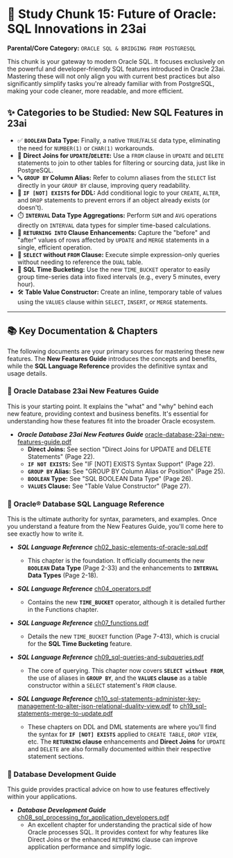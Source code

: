 # 🎯 Study Chunk 15: Future of Oracle: SQL Innovations in 23ai

**Parental/Core Category:** `ORACLE SQL & BRIDGING FROM POSTGRESQL`

This chunk is your gateway to modern Oracle SQL. It focuses exclusively on the powerful and developer-friendly SQL features introduced in Oracle 23ai. Mastering these will not only align you with current best practices but also significantly simplify tasks you're already familiar with from PostgreSQL, making your code cleaner, more readable, and more efficient.

## ✨ Categories to be Studied: New SQL Features in 23ai

*   ✅ **`BOOLEAN` Data Type:** Finally, a native `TRUE`/`FALSE` data type, eliminating the need for `NUMBER(1)` or `CHAR(1)` workarounds.
*   🔗 **Direct Joins for `UPDATE`/`DELETE`:** Use a `FROM` clause in `UPDATE` and `DELETE` statements to join to other tables for filtering or sourcing data, just like in PostgreSQL.
*   🔤 **`GROUP BY` Column Alias:** Refer to column aliases from the `SELECT` list directly in your `GROUP BY` clause, improving query readability.
*   🚦 **`IF [NOT] EXISTS` for DDL:** Add conditional logic to your `CREATE`, `ALTER`, and `DROP` statements to prevent errors if an object already exists (or doesn't).
*   ⏱️ **`INTERVAL` Data Type Aggregations:** Perform `SUM` and `AVG` operations directly on `INTERVAL` data types for simpler time-based calculations.
*   🎣 **`RETURNING INTO` Clause Enhancements:** Capture the "before" and "after" values of rows affected by `UPDATE` and `MERGE` statements in a single, efficient operation.
*   💨 **`SELECT` without `FROM` Clause:** Execute simple expression-only queries without needing to reference the `DUAL` table.
*   🧺 **SQL Time Bucketing:** Use the new `TIME_BUCKET` operator to easily group time-series data into fixed intervals (e.g., every 5 minutes, every hour).
*   🛠️ **Table Value Constructor:** Create an inline, temporary table of values using the `VALUES` clause within `SELECT`, `INSERT`, or `MERGE` statements.

---

## 📚 Key Documentation & Chapters

The following documents are your primary sources for mastering these new features. The **New Features Guide** introduces the concepts and benefits, while the **SQL Language Reference** provides the definitive syntax and usage details.

### 📘 Oracle Database 23ai New Features Guide
This is your starting point. It explains the "what" and "why" behind each new feature, providing context and business benefits. It's essential for understanding how these features fit into the broader Oracle ecosystem.

*   ***Oracle Database 23ai New Features Guide*** [oracle-database-23ai-new-features-guide.pdf](books/oracle-database-23ai-new-features-guide.pdf)
    *   **Direct Joins:** See section "Direct Joins for UPDATE and DELETE Statements" (Page 22).
    *   **`IF NOT EXISTS`:** See "IF \[NOT] EXISTS Syntax Support" (Page 22).
    *   **`GROUP BY` Alias:** See "GROUP BY Column Alias or Position" (Page 25).
    *   **`BOOLEAN` Type:** See "SQL BOOLEAN Data Type" (Page 26).
    *   **`VALUES` Clause:** See "Table Value Constructor" (Page 27).

### 📕 Oracle® Database SQL Language Reference
This is the ultimate authority for syntax, parameters, and examples. Once you understand a feature from the New Features Guide, you'll come here to see exactly how to write it.

*   ***SQL Language Reference*** [ch02_basic-elements-of-oracle-sql.pdf](books/sql-language-reference/04_ch02_basic-elements-of-oracle-sql.pdf)
    *   This chapter is the foundation. It officially documents the new **`BOOLEAN` Data Type** (Page 2-33) and the enhancements to **`INTERVAL` Data Types** (Page 2-18).

*   ***SQL Language Reference*** [ch04_operators.pdf](books/sql-language-reference/06_ch04_operators.pdf)
    *   Contains the new **`TIME_BUCKET`** operator, although it is detailed further in the Functions chapter.

*   ***SQL Language Reference*** [ch07_functions.pdf](books/sql-language-reference/09_ch07_functions.pdf)
    *   Details the new `TIME_BUCKET` function (Page 7-413), which is crucial for the **SQL Time Bucketing** feature.

*   ***SQL Language Reference*** [ch09_sql-queries-and-subqueries.pdf](books/sql-language-reference/11_ch09_sql-queries-and-subqueries.pdf)
    *   The core of querying. This chapter now covers **`SELECT without FROM`**, the use of aliases in **`GROUP BY`**, and the **`VALUES` clause** as a table constructor within a `SELECT` statement's `FROM` clause.

*   ***SQL Language Reference*** [ch10_sql-statements-administer-key-management-to-alter-json-relational-duality-view.pdf](books/sql-language-reference/12_ch10_sql-statements-administer-key-management-to-alter-json-relational-duality-view.pdf) to [ch19_sql-statements-merge-to-update.pdf](books/sql-language-reference/21_ch19_sql-statements-merge-to-update.pdf)
    *   These chapters on DDL and DML statements are where you'll find the syntax for **`IF [NOT] EXISTS`** applied to `CREATE TABLE`, `DROP VIEW`, etc. The **`RETURNING` clause** enhancements and **Direct Joins** for `UPDATE` and `DELETE` are also formally documented within their respective statement sections.

### 📗 Database Development Guide
This guide provides practical advice on how to use features effectively within your applications.

*   ***Database Development Guide*** [ch08_sql_processing_for_application_developers.pdf](books/database-development-guide/ch08_sql_processing_for_application_developers.pdf)
    *   An excellent chapter for understanding the practical side of how Oracle processes SQL. It provides context for why features like Direct Joins or the enhanced `RETURNING` clause can improve application performance and simplify logic.